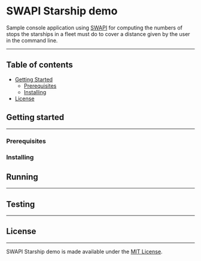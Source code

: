 # SWAPI Starship demo
Sample console application using [SWAPI](https://swapi.co) for computing the numbers of stops the starships in a fleet must do to cover a distance given by the user in the command line.

---

## Table of contents

- [Getting Started](https://github.com/JaxonDvl/starwars-app#getting-started)
    - [Prerequisites](https://github.com/JaxonDvl/starwars-app#prerequisites)
    - [Installing](https://github.com/JaxonDvl/starwars-app#installing)
- [License](https://github.com/JaxonDvl/starwars-app#license)

## Getting started

---

### Prerequisites

### Installing

## Running

---

## Testing

---

## License

---

SWAPI Starship demo is made available under the [MIT License](http://www.opensource.org/licenses/mit-license.php).